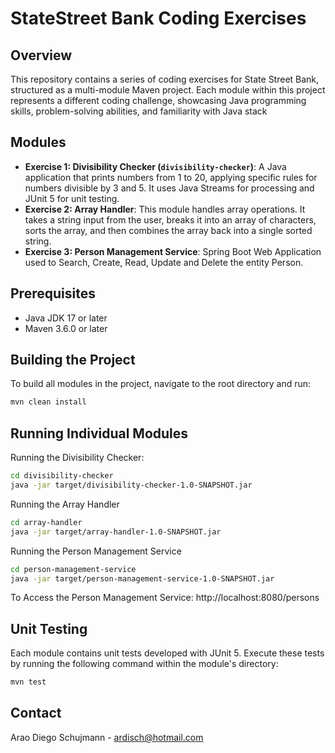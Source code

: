 # StateStreet Bank Coding Exercises

## Overview
This repository contains a series of coding exercises for State Street Bank, structured as a multi-module Maven project. Each module within this project represents a different coding challenge, showcasing Java programming skills, problem-solving abilities, and familiarity with Java stack

## Modules

- **Exercise 1: Divisibility Checker (`divisibility-checker`)**: A Java application that prints numbers from 1 to 20, applying specific rules for numbers divisible by 3 and 5. It uses Java Streams for processing and JUnit 5 for unit testing.
- **Exercise 2: Array Handler**: This module handles array operations. It takes a string input from the user, breaks it into an array of characters, sorts the array, and then combines the array back into a single sorted string.
- **Exercise 3: Person Management Service**: Spring Boot Web Application used to Search, Create, Read, Update and Delete the entity Person. 

## Prerequisites

- Java JDK 17 or later
- Maven 3.6.0 or later

## Building the Project

To build all modules in the project, navigate to the root directory and run:

```bash
mvn clean install
```
## Running Individual Modules

Running the Divisibility Checker:

```bash
cd divisibility-checker
java -jar target/divisibility-checker-1.0-SNAPSHOT.jar
```
Running the Array Handler

```bash
cd array-handler
java -jar target/array-handler-1.0-SNAPSHOT.jar
```

Running the Person Management Service

```bash
cd person-management-service
java -jar target/person-management-service-1.0-SNAPSHOT.jar
```
To Access the Person Management Service: http://localhost:8080/persons

## Unit Testing

Each module contains unit tests developed with JUnit 5. Execute these tests by running the following command within the module's directory:

```bash
mvn test
```

## Contact 

Arao Diego Schujmann - ardisch@hotmail.com

